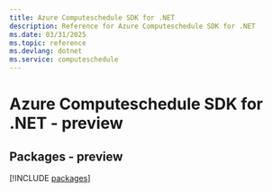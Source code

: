 ```yaml
---
title: Azure Computeschedule SDK for .NET
description: Reference for Azure Computeschedule SDK for .NET
ms.date: 03/31/2025
ms.topic: reference
ms.devlang: dotnet
ms.service: computeschedule
---
```

# Azure Computeschedule SDK for .NET - preview
## Packages - preview
[!INCLUDE [packages](computeschedule-index.md)]